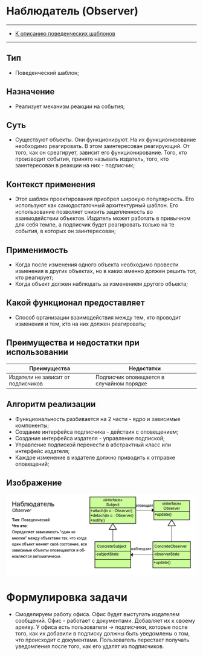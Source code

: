 # Наблюдатель (Observer)
****
* [К описанию поведенческих шаблонов](../README.md)
****

## Тип
* Поведенческий шаблон;

## Назначение
* Реализует механизм реакции на события;

## Суть
* Существуют объекты. Они функционируют. На их функционирование необходимо реагировать.
В этом заинтересован реагирующий. От того, как он среагирует, зависит его
функционирование. Того, кто производит события, принято называть издатель, того, кто
заинтересован в реакции на них - подписчик;

## Контекст применения
* Этот шаблон проектирования приобрел широкую популярность. 
Его используют как самодостаточный архитектурный шаблон. Его использование 
позволяет снизить зацепленность во взаимодействии объектов. Издатель может работать 
в привычном для себя темпе, а подписчик будет реагировать только на те события,
в которых он заинтересован;

## Применимость
* Когда после изменения одного объекта необходимо провести изменения 
в других объектах, но в каких именно должен решить тот, кто реагирует;
* Когда объект должен наблюдать за изменением другого объекта;

## Какой функционал предоставляет
* Способ организации взаимодействия между тем, кто проводит изменения и тем, кто на них должен реагировать;

## Преимущества и недостатки при использовании
| Преимущества                        | Недостатки                                |
|-------------------------------------|-------------------------------------------|
| Издатели не зависит от подписчиков  | Подписчик оповещается в случайном порядке |

## Алгоритм реализации
* Функциональность разбивается на 2 части - 
ядро и зависимые компоненты;
* Создание интерфейса подписчика - действия с оповещением;
* Создание интерфейса издателя - управление подпиской;
* Управление подпиской перенести в абстрактный класс или интерфейс издателя;
* Каждое изменение в издателе должно приводить к отправке оповещений;

## Изображение
![Схема шаблона](observer.jpg)

# Формулировка задачи
*  Смоделируем работу офиса. Офис будет выступать издателем сообщений. 
Офис - работает с документами. Добавляет их к своему архиву. 
У офиса есть пользователи -> подписчики, которые после того, 
как их добавили в подписку должны быть уведомлены о том, 
что происходит с документами. Пользователь перестает получать уведомления после того, 
как его удалят из подписчиков.